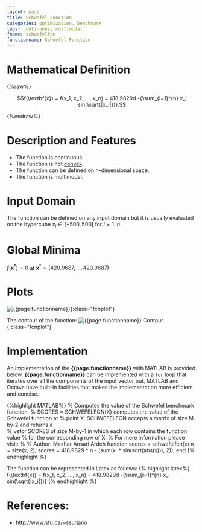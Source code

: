 ```yaml
---
layout: page
title: Schwefel Function
categories: optimization, benchmark
tags: continuous, multimodal
fname: schwefelfcn
functionname: Schwefel Function
---
```

<head>
	<script type="text/x-mathjax-config">
	  MathJax.Hub.Config({tex2jax: {inlineMath: [['$','$'], ['\\(','\\)']]}});
	</script>
	<script type="text/javascript" async
	  src="https://cdn.mathjax.org/mathjax/latest/MathJax.js?config=TeX-AMS_CHTML">
	</script>
</head>


# Mathematical Definition

{%raw%}

$$f(\textbf{x}) = f(x_1, x_2, ..., x_n) = 418.9829d -{\sum_{i=1}^{n} x_i sin(\sqrt{|x_i|})}.$$

{%endraw%}

# Description and Features
* The function is continuous.
* The function is not [convex](https://en.wikipedia.org/wiki/Convex_function).
* The function can be defined on n-dimensional space. 
* The function is multimodal.

# Input Domain
The function can be defined on any input domain but it is usually evaluated on the hypercube $x_i \in [-500, 500]$ for $i = 1..n$.

# Global Minima
$f(\textbf{x}^{\ast}) = 0$ at $\textbf{x}^{\ast} = (420.9687, ..., 420.9687)$

# Plots
![{{page.functionname}}]({{site.baseurl}}/benchmarkfcns/plots/{{page.fname}}.png){:class="fcnplot"}

The contour of the function: 
![{{page.functionname}} Contour]({{site.baseurl}}/benchmarkfcns/plots/{{page.fname}}_contour.png){:class="fcnplot"}

# Implementation
An implementation of the **{{page.functionname}}** with MATLAB is provided below. **{{page.functionname}}** can be implemented with a `for` loop that iterates over all the components of the input vector but, MATLAB and Octave have built-in facilities that makes the implementation more efficient and concise.

{%highlight MATLAB%}
% Computes the value of the Schwefel benchmark function.
% SCORES = SCHWEFELFCN(X) computes the value of the Schwefel function at 
% point X. SCHWEFELFCN accepts a matrix of size M-by-2 and returns a  
% vetor SCORES of size M-by-1 in which each row contains the function value 
% for the corresponding row of X.
% For more information please visit: 
% 
% Author: Mazhar Ansari Ardeh
function scores = schwefelfcn(x)
    n = size(x, 2);
    scores = 418.9829 * n - (sum(x .* sin(sqrt(abs(x))), 2));
end
{% endhighlight %}

The function can be represented in Latex as follows:
{% highlight latex%}
f(\textbf{x}) = f(x_1, x_2, ..., x_n) = 418.9829d -{\sum_{i=1}^{n} x_i sin(\sqrt{|x_i|})}
{% endhighlight %}

# References:
* http://www.sfu.ca/~ssurjano